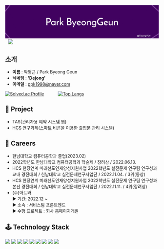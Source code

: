 <img src = "./bk_bg.png">

<a href="https://instagram.com/b_geuni">
    <img 
        src="http://img.shields.io/badge/-Instagram-black?style=flat&logo=Instagram&link=https://instagram.com/b_geuni/"
        style="height : auto; margin-left : 10px; margin-right : 10px;"/>
</a>

## **소개**
- **이름** : 박병근 / Park Byeong Geun
- **닉네임** : **'Dejong'**
- **이메일** : ppk1998@naver.com

[![Solved.ac Profile](http://mazassumnida.wtf/api/generate_badge?boj=ppk0320)](https://solved.ac/ppk0320)   
[![Top Langs](https://github-readme-stats.vercel.app/api/top-langs/?username=ohbyul&layout=compact&theme=dracula)](https://github.com/metleeha)

## **👤 Project**
- TAS(관리자용 예약 시스템 웹)
- HCS 연구과제(스마트 비콘을 이용한 출입문 관리 시스템)

## **📖 Careers**
- 한남대학교 컴퓨터공학과 졸업(2023.02)
- 2022학년도 한남대학교 컴퓨터공학과 학술제 / 장려상 / 2022.06.13.
- HCS 현장연계 미래선도인재양성지원사업 2022학년도 실전문제 연구팀 연구성과 교내 경진대회 / 한남대학교 실전문제연구사업단 / 2022.11.04. / 3위(동상)
- HCS 현장연계 미래선도인재양성지원사업 2022학년도 실전문제 연구팀 연구성과 본선 경진대회 / 한남대학교 실전문제연구사업단 / 2022.11.11. / 4위(장려상)
- (주)아트와<br/>
    ▶ 기간:  2022.12 ~<br/>
    ▶ 소속 : 서비스팀 프론트엔드<br/>
    ▶ 수행 프로젝트 : 회사 홈페이지개발

## **🕹️ Technology Stack**
![](https://img.shields.io/badge/JavaScirpt-F7DF1E?style=for-the-badge&logo=JavaScript&logoColor=white")
![](https://img.shields.io/badge/HTML-E34F26?style=for-the-badge&logo=HTML5&logoColor=white")
![](https://img.shields.io/badge/CSS-1572B6?style=for-the-badge&logo=CSS3&logoColor=white")
![](https://img.shields.io/badge/TailwindCSS-06B6D4?style=for-the-badge&logo=TailwindCSS&logoColor=white")
![](https://img.shields.io/badge/TypeScript-3178C6?style=for-the-badge&logo=TypeScript&logoColor=white")
![](https://img.shields.io/badge/Python-3776AB?style=for-the-badge&logo=Python&logoColor=white")
![](https://img.shields.io/badge/React-61DAFB?style=for-the-badge&logo=React&logoColor=white")
![](https://img.shields.io/badge/Next.js-000000?style=for-the-badge&logo=Next.js&logoColor=white")
![](https://img.shields.io/badge/GraphQL-E10098?style=for-the-badge&logo=GraphQL&logoColor=white")

